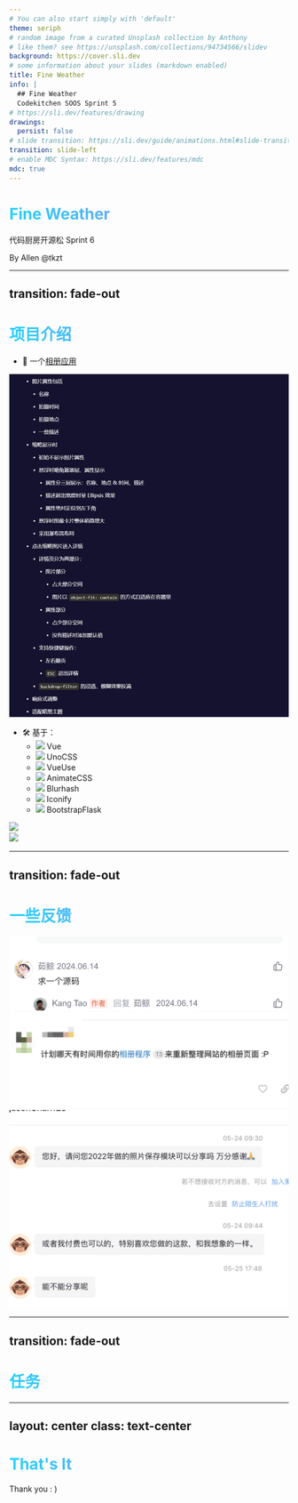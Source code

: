```yaml
---
# You can also start simply with 'default'
theme: seriph
# random image from a curated Unsplash collection by Anthony
# like them? see https://unsplash.com/collections/94734566/slidev
background: https://cover.sli.dev
# some information about your slides (markdown enabled)
title: Fine Weather
info: |
  ## Fine Weather
  Codekitchen SOOS Sprint 5
# https://sli.dev/features/drawing
drawings:
  persist: false
# slide transition: https://sli.dev/guide/animations.html#slide-transitions
transition: slide-left
# enable MDC Syntax: https://sli.dev/features/mdc
mdc: true
---
```


# Fine Weather

代码厨房开源松 Sprint 6

By Allen @tkzt

---
transition: fade-out
---

# 项目介绍

<v-clicks>

- 📸 一个[相册应用](https://fine-weather-gallery.tkzt.cn/)

<div class="absolute top-0 right-0 h-full flex items-center justify-center w-60%">
<img src="/assets/Snipaste_2024-07-20_21-21-44.jpg" class="h-90%"/>
</div>

</v-clicks>

<v-click>

- 🛠️ 基于：
  - <div class="flex items-center" ><img src="https://api.iconify.design/vscode-icons:file-type-vue.svg" class="mr-2"/> Vue </div>
  - <div class="flex items-center" ><img src="https://api.iconify.design/logos:unocss.svg" class="mr-2"/> UnoCSS </div>
  - <div class="flex items-center" ><img src="https://api.iconify.design/logos:vueuse.svg" class="mr-2"/> VueUse </div>
  - <div class="flex items-center" ><img src="https://animate.style/img/favicon.ico" class="mr-2"/> AnimateCSS </div>
  - <div class="flex items-center" ><img src="https://api.iconify.design/ic:outline-blur-on.svg" class="mr-2"/> Blurhash </div>
  - <div class="flex items-center" ><img src="https://iconify.design/favicon.ico" class="inline-block w-4 h-4 mr-2"/> Iconify </div>
  - <div class="flex items-center" ><img class="inline-block w-4 h-4 mr-2" src="https://bootstrap-flask.readthedocs.io/en/stable/_static/bootstrap-flask-favicon.png"/> BootstrapFlask </div>

</v-click>

<v-clicks>

<div class="absolute top-0 right-0 h-full flex items-center justify-center w-full">
<img src="https://images.tkzt.cn/blog/fwg-image-card.gif" class="rounded-lg shadow-2xl"/>
</div>

<div class="absolute top-0 right-0 h-full flex items-center justify-center w-full">
<img src="https://images.tkzt.cn/blog/fwg-blurha-intro.png" class="rounded-lg shadow-2xl w-94%"/>
</div>

<ManagerClickJump />

</v-clicks>

<style>
h1 {
  background-color: #21D4FD;
  background-image: linear-gradient(45deg, #21D4FD 0%, #c373ea 100%);
  background-size: 100%;
  -webkit-background-clip: text;
  -moz-background-clip: text;
  -webkit-text-fill-color: transparent;
  -moz-text-fill-color: transparent;
}
</style>

---
transition: fade-out
---

# 一些反馈

<v-clicks>

<div class="absolute top-50% left-50% translate--50%">
<img src="/assets/WX20240719-223517@2x.png" class="rounded-lg shadow-2xl"/>
</div>

<div class="absolute top-50% left-50% translate--50%">
<img src="/assets/WX20240719-223630@2x.png" class="rounded-lg shadow-2xl"/>
</div>

<div class="absolute top-50% left-50% translate--50%">
<img src="/assets/WX20240719-223255@2x.png" class="rounded-lg shadow-2xl"/>
</div>

</v-clicks>


<style>
h1 {
  background-color: #21D4FD;
  background-image: linear-gradient(45deg, #21D4FD 0%, #c373ea 100%);
  background-size: 100%;
  -webkit-background-clip: text;
  -moz-background-clip: text;
  -webkit-text-fill-color: transparent;
  -moz-text-fill-color: transparent;
}
</style>

---
transition: fade-out
---

# 任务

<div class="w-full absolute flex justify-center top-50% left-50% translate--50%">

<v-switch>
<template #1>

- 相册程序
  - <TaskNo>1</TaskNo> 设定没有照片时的展示状态 <LevelBadge />
  - <TaskNo>2</TaskNo> 图片详情页面没有地点和时间时隐藏对应的图标 <LevelBadge />

</template>
<template #2>

- 后台管理
  - <TaskNo>3</TaskNo> 添加相册设置页面 <LevelBadge />
    - <TaskNo>4</TaskNo> 支持自定义首页介绍和标题 <LevelBadge />
    - <TaskNo>5</TaskNo> 支持自定义页面标题 <LevelBadge />
    - <TaskNo>6</TaskNo> 支持自定义图片无描述的展示信息 <LevelBadge />
    - <TaskNo>7</TaskNo> 支持设置不同颜色主题 <LevelBadge level="m"/>
  - <TaskNo>8</TaskNo> 优化图片上传表单 <LevelBadge />
    - 每行显示一个输入框
    - 描述使用多行输入框
    - 时间选择使用标准组件
  - <TaskNo>9</TaskNo> 用户管理 <LevelBadge />
    - <TaskNo>10</TaskNo> 用户管理页面
    - <TaskNo>11</TaskNo> 用户注册和批准（激活）
    - <TaskNo>12</TaskNo> 用户权限控制 <LevelBadge level="m"/>

</template>
<template #3>

- 文档
  - <TaskNo>13</TaskNo> 添加文档框架 <LevelBadge level="m"/>
  - 创建文档
    - <TaskNo>14</TaskNo> 中文部署文档 <LevelBadge />
    - 英文部署文档
    - <TaskNo>15</TaskNo> 中文使用文档 <LevelBadge />
    - 英文使用文档
    - <TaskNo>16</TaskNo> 创建设计文档（架构图）<LevelBadge level="m"/>

</template>
</v-switch>

</div>

<style>
h1 {
  background-color: #21D4FD;
  background-image: linear-gradient(45deg, #21D4FD 0%, #c373ea 100%);
  background-size: 100%;
  -webkit-background-clip: text;
  -moz-background-clip: text;
  -webkit-text-fill-color: transparent;
  -moz-text-fill-color: transparent;
}
</style>

---
layout: center
class: text-center
---

# That's It

Thank you : )
